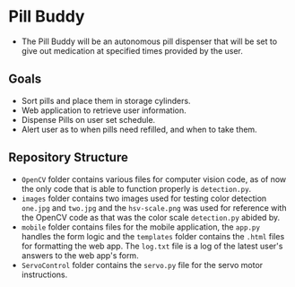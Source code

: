# Pill Buddy

* The Pill Buddy will be an autonomous pill dispenser that will be set to give out medication at specified times provided by the user.

## Goals

* Sort pills and place them in storage cylinders.
* Web application to retrieve user information.
* Dispense Pills on user set schedule.
* Alert user as to when pills need refilled, and when to take them.

## Repository Structure
* `OpenCV` folder contains various files for computer vision code, as of now the only code that is able to function properly is `detection.py`.
* `images` folder contains two images used for testing color detection `one.jpg` and `two.jpg` and the `hsv-scale.png` was used for reference with the OpenCV code as that was the color scale `detection.py` abided by. 
* `mobile` folder contains files for the mobile application, the `app.py` handles the form logic and the `templates` folder contains the `.html` files for formatting the web app. The `log.txt` file is a log of the latest user's answers to the web app's form.
* `ServoControl` folder contains the `servo.py` file for the servo motor instructions.